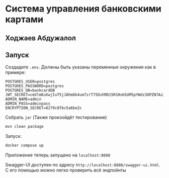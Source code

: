 # Система управления банковскими картами

## Ходжаев Абдужалол

## Запуск

Создадите `.env`. Должны быть указаны переменные окружения как в примере:

```env
POSTGRES_USER=postgres
POSTGRES_PASSWORD=postgres
POSTGRES_DB=bankcardDB
JWT_SECRET=cmVlmKuXwjIuT5jJAhm8k4um7zrT75DvhMD15R1HsH1UM5pYWdz3OPZN7AzJIyyBG1essmhRKtyVBXCqIeq63sM1fSgfrwXfg7RhpFA6Autm8Vfn41cVH7880mFnDihFO516aDo9OMhOHZ3REux3Rh1djOAIOCr9LuCftcasyHUOXiO3GfLu11Dhr4zgjVO0OdjSbZhR79uF25BWT1hfdTJ04aD5iu4kCMXX9haA6WUBqBbnnFOHMRmqePoQK65Q
ADMIN_NAME=admin
ADMIN_PASS=adminpass
ENCRYPTION_SECRET=8279c8fbc5a6be2c
```

Собрать `jar` (Также произойдёт тестирование)

```bash
mvn clean package
```

Запуск:

```bash
docker compose up
```

Приложение теперь запущено на `localhost:8080`

Swagger-UI доступен по адресу `http://localhost:8080/swagger-ui.html`. С его помощью можно легко проверить всё эндпойнты
